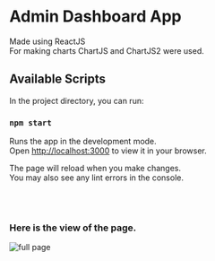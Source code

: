 # Admin Dashboard App

Made using ReactJS <br/>
For making charts ChartJS and ChartJS2 were used.

## Available Scripts

In the project directory, you can run:

### `npm start`

Runs the app in the development mode.\
Open [http://localhost:3000](http://localhost:3000) to view it in your browser.

The page will reload when you make changes.\
You may also see any lint errors in the console.

<br/>
<br/>

###  Here is the view of the page.
![full page](https://github.com/mrityunjay2003/Rise11/assets/77834210/21511be0-7398-4fc5-a9c4-57ecefb470aa)
       
